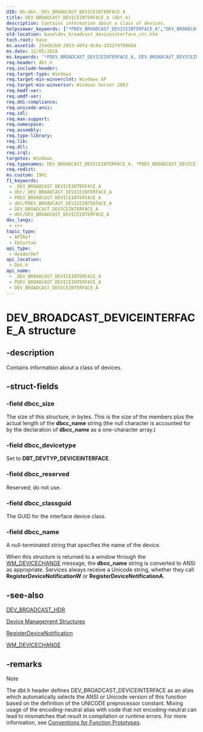 ```yaml
---
UID: NS:dbt._DEV_BROADCAST_DEVICEINTERFACE_A
title: DEV_BROADCAST_DEVICEINTERFACE_A (dbt.h)
description: Contains information about a class of devices.
helpviewer_keywords: ["*PDEV_BROADCAST_DEVICEINTERFACE_A","DEV_BROADCAST_DEVICEINTERFACE","DEV_BROADCAST_DEVICEINTERFACE structure","DEV_BROADCAST_DEVICEINTERFACE_A","PDEV_BROADCAST_DEVICEINTERFACE","PDEV_BROADCAST_DEVICEINTERFACE structure pointer","_win32_dev_broadcast_deviceinterface_str","base.dev_broadcast_deviceinterface_str","dbt/DEV_BROADCAST_DEVICEINTERFACE","dbt/PDEV_BROADCAST_DEVICEINTERFACE"]
old-location: base\dev_broadcast_deviceinterface_str.htm
tech.root: base
ms.assetid: 23e6b2b9-2053-4dfa-9c0a-283279f086b8
ms.date: 12/05/2018
ms.keywords: '*PDEV_BROADCAST_DEVICEINTERFACE_A, DEV_BROADCAST_DEVICEINTERFACE, DEV_BROADCAST_DEVICEINTERFACE structure, DEV_BROADCAST_DEVICEINTERFACE_A, PDEV_BROADCAST_DEVICEINTERFACE, PDEV_BROADCAST_DEVICEINTERFACE structure pointer, _win32_dev_broadcast_deviceinterface_str, base.dev_broadcast_deviceinterface_str, dbt/DEV_BROADCAST_DEVICEINTERFACE, dbt/PDEV_BROADCAST_DEVICEINTERFACE'
req.header: dbt.h
req.include-header: 
req.target-type: Windows
req.target-min-winverclnt: Windows XP
req.target-min-winversvr: Windows Server 2003
req.kmdf-ver: 
req.umdf-ver: 
req.ddi-compliance: 
req.unicode-ansi: 
req.idl: 
req.max-support: 
req.namespace: 
req.assembly: 
req.type-library: 
req.lib: 
req.dll: 
req.irql: 
targetos: Windows
req.typenames: DEV_BROADCAST_DEVICEINTERFACE_A, *PDEV_BROADCAST_DEVICEINTERFACE_A
req.redist: 
ms.custom: 19H1
f1_keywords:
 - _DEV_BROADCAST_DEVICEINTERFACE_A
 - dbt/_DEV_BROADCAST_DEVICEINTERFACE_A
 - PDEV_BROADCAST_DEVICEINTERFACE_A
 - dbt/PDEV_BROADCAST_DEVICEINTERFACE_A
 - DEV_BROADCAST_DEVICEINTERFACE_A
 - dbt/DEV_BROADCAST_DEVICEINTERFACE_A
dev_langs:
 - c++
topic_type:
 - APIRef
 - kbSyntax
api_type:
 - HeaderDef
api_location:
 - Dbt.h
api_name:
 - _DEV_BROADCAST_DEVICEINTERFACE_A
 - PDEV_BROADCAST_DEVICEINTERFACE_A
 - DEV_BROADCAST_DEVICEINTERFACE_A
---
```


# DEV_BROADCAST_DEVICEINTERFACE_A structure


## -description

Contains information about a class of devices.

## -struct-fields

### -field dbcc_size

The size of this structure, in bytes. This is the size of the members plus the actual length of the 
      <b>dbcc_name</b> string (the null character is accounted for by the declaration of 
      <b>dbcc_name</b> as a one-character array.)

### -field dbcc_devicetype

Set to <b>DBT_DEVTYP_DEVICEINTERFACE</b>.

### -field dbcc_reserved

Reserved; do not use.

### -field dbcc_classguid

The GUID for the interface device class.

### -field dbcc_name

A null-terminated string that specifies the name of the device.

When this structure is returned to a window through the 
       <a href="/windows/desktop/DevIO/wm-devicechange">WM_DEVICECHANGE</a> message, the 
       <b>dbcc_name</b> string is converted to ANSI as appropriate. Services always receive a 
       Unicode string, whether they call 
       <b>RegisterDeviceNotificationW</b> 
       or 
       <b>RegisterDeviceNotificationA</b>.

## -see-also

<a href="/windows/desktop/api/dbt/ns-dbt-dev_broadcast_hdr">DEV_BROADCAST_HDR</a>



<a href="/windows/desktop/DevIO/device-management-structures">Device Management Structures</a>



<a href="/windows/desktop/api/winuser/nf-winuser-registerdevicenotificationa">RegisterDeviceNotification</a>



<a href="/windows/desktop/DevIO/wm-devicechange">WM_DEVICECHANGE</a>

## -remarks

> [!NOTE]
> The dbt.h header defines DEV_BROADCAST_DEVICEINTERFACE as an alias which automatically selects the ANSI or Unicode version of this function based on the definition of the UNICODE preprocessor constant. Mixing usage of the encoding-neutral alias with code that not encoding-neutral can lead to mismatches that result in compilation or runtime errors. For more information, see [Conventions for Function Prototypes](/windows/win32/intl/conventions-for-function-prototypes).

